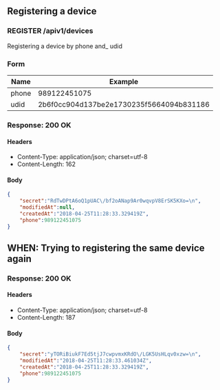 ## Registering a device

### REGISTER /apiv1/devices

Registering a device by phone and_ udid

### Form

Name | Example
--- | ---
phone | 989122451075
udid | 2b6f0cc904d137be2e1730235f5664094b831186

### Response: 200 OK

#### Headers

* Content-Type: application/json; charset=utf-8
* Content-Length: 162

#### Body

```json
{
    "secret":"RdTwDPtA6oQ1pUAC\/bf2oANap9Ar0wqvpV8ErSK5KXo=\n",
    "modifiedAt":null,
    "createdAt":"2018-04-25T11:28:33.329419Z",
    "phone":989122451075
}
```

## WHEN: Trying to registering the same device again

### Response: 200 OK

#### Headers

* Content-Type: application/json; charset=utf-8
* Content-Length: 187

#### Body

```json
{
    "secret":"yTORiBiukF7Ed5tjJ7cwpvmxKRdO\/LGK5UsHLqv0xzw=\n",
    "modifiedAt":"2018-04-25T11:28:33.461034Z",
    "createdAt":"2018-04-25T11:28:33.329419Z",
    "phone":989122451075
}
```

